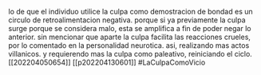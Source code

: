 lo de que el individuo utilice la culpa como  demostracion de bondad es un circulo de retroalimentacion negativa. porque si ya previamente la culpa surge porque se considera malo, esta se amplifica a fin de poder negar lo anterior.  sin mencionar que aparte la culpa facilita las reacciones crueles, por lo comentado en la personalidad neurotica. asi, realizando mas actos villanicos. y requierendo mas la culpa como paleativo, reiniciando el ciclo. [[202204050654]]
[[p202204130601]]
#LaCulpaComoVicio
